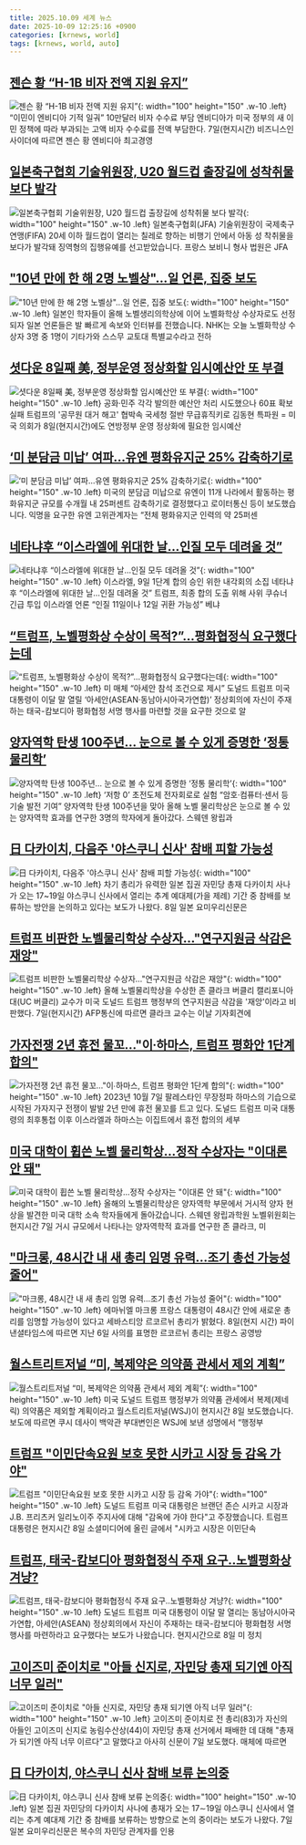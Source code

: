 ```yaml
---
title: 2025.10.09 세계 뉴스
date: 2025-10-09 12:25:16 +0900
categories: [krnews, world]
tags: [krnews, world, auto]
---
```

## [젠슨 황 “H-1B 비자 전액 지원 유지”](https://n.news.naver.com/mnews/article/009/0005570071)

![젠슨 황 “H-1B 비자 전액 지원 유지”](https://mimgnews.pstatic.net/image/origin/009/2025/10/08/5570071.jpg?type=nf220_150){: width="100" height="150" .w-10 .left}
“이민이 엔비디아 기적 일궈” 10만달러 비자 수수료 부담 엔비디아가 미국 정부의 새 이민 정책에 따라 부과되는 고액 비자 수수료를 전액 부담한다. 7일(현지시간) 비즈니스인사이더에 따르면 젠슨 황 엔비디아 최고경영

## [일본축구협회 기술위원장, U20 월드컵 출장길에 성착취물 보다 발각](https://n.news.naver.com/mnews/article/422/0000788913)

![일본축구협회 기술위원장, U20 월드컵 출장길에 성착취물 보다 발각](https://mimgnews.pstatic.net/image/origin/422/2025/10/08/788913.jpg?type=nf220_150){: width="100" height="150" .w-10 .left}
일본축구협회(JFA) 기술위원장이 국제축구연맹(FIFA) 20세 이하 월드컵이 열리는 칠레로 향하는 비행기 안에서 아동 성 착취물을 보다가 발각돼 징역형의 집행유예를 선고받았습니다. 프랑스 보비니 형사 법원은 JFA

## ["10년 만에 한 해 2명 노벨상"...일 언론, 집중 보도](https://n.news.naver.com/mnews/article/052/0002256915)

!["10년 만에 한 해 2명 노벨상"...일 언론, 집중 보도](https://mimgnews.pstatic.net/image/origin/052/2025/10/08/2256915.jpg?type=nf220_150){: width="100" height="150" .w-10 .left}
일본인 학자들이 올해 노벨생리의학상에 이어 노벨화학상 수상자로도 선정되자 일본 언론들은 발 빠르게 속보와 인터뷰를 전했습니다. NHK는 오늘 노벨화학상 수상자 3명 중 1명이 기타가와 스스무 교토대 특별교수라고 전하

## [셧다운 8일째 美, 정부운영 정상화할 임시예산안 또 부결](https://n.news.naver.com/mnews/article/001/0015668329)

![셧다운 8일째 美, 정부운영 정상화할 임시예산안 또 부결](https://mimgnews.pstatic.net/image/origin/001/2025/10/09/15668329.jpg?type=nf220_150){: width="100" height="150" .w-10 .left}
공화·민주 각각 발의한 예산안 처리 시도했으나 60표 확보 실패 트럼프의 '공무원 대거 해고' 협박속 국세청 절반 무급휴직키로 김동현 특파원 = 미국 의회가 8일(현지시간)에도 연방정부 운영 정상화에 필요한 임시예산

## [‘미 분담금 미납’ 여파…유엔 평화유지군 25% 감축하기로](https://n.news.naver.com/mnews/article/056/0012043732)

![‘미 분담금 미납’ 여파…유엔 평화유지군 25% 감축하기로](https://mimgnews.pstatic.net/image/origin/056/2025/10/09/12043732.jpg?type=nf220_150){: width="100" height="150" .w-10 .left}
미국의 분담금 미납으로 유엔이 11개 나라에서 활동하는 평화유지군 규모를 수개월 내 25퍼센트 감축하기로 결정했다고 로이터통신 등이 보도했습니다. 익명을 요구한 유엔 고위관계자는 “전체 평화유지군 인력의 약 25퍼센

## [네타냐후 “이스라엘에 위대한 날…인질 모두 데려올 것”](https://n.news.naver.com/mnews/article/029/0002986124)

![네타냐후 “이스라엘에 위대한 날…인질 모두 데려올 것”](https://mimgnews.pstatic.net/image/origin/029/2025/10/09/2986124.jpg?type=nf220_150){: width="100" height="150" .w-10 .left}
이스라엘, 9일 1단계 합의 승인 위한 내각회의 소집 네타냐후 “이스라엘에 위대한 날…인질 데려올 것” 트럼프, 최종 합의 도출 위해 사위 쿠슈너 긴급 투입 이스라엘 언론 “인질 11일이나 12일 귀환 가능성” 베냐

## [“트럼프, 노벨평화상 수상이 목적?”…평화협정식 요구했다는데](https://n.news.naver.com/mnews/article/009/0005570159)

![“트럼프, 노벨평화상 수상이 목적?”…평화협정식 요구했다는데](https://mimgnews.pstatic.net/image/origin/009/2025/10/08/5570159.jpg?type=nf220_150){: width="100" height="150" .w-10 .left}
미 매체 “아세안 참석 조건으로 제시” 도널드 트럼프 미국 대통령이 이달 말 열릴 ‘아세안(ASEAN·동남아시아국가연합)’ 정상회의에 자신이 주재하는 태국-캄보디아 평화협정 서명 행사를 마련할 것을 요구한 것으로 알

## [양자역학 탄생 100주년… 눈으로 볼 수 있게 증명한 ‘정통 물리학’](https://n.news.naver.com/mnews/article/081/0003580771)

![양자역학 탄생 100주년… 눈으로 볼 수 있게 증명한 ‘정통 물리학’](https://mimgnews.pstatic.net/image/origin/081/2025/10/09/3580771.jpg?type=nf220_150){: width="100" height="150" .w-10 .left}
‘저항 0’ 초전도체 전자회로로 실험 “암호·컴퓨터·센서 등 기술 발전 기여” 양자역학 탄생 100주년을 맞아 올해 노벨 물리학상은 눈으로 볼 수 있는 양자역학 효과를 연구한 3명의 학자에게 돌아갔다. 스웨덴 왕립과

## [日 다카이치, 다음주 '야스쿠니 신사' 참배 피할 가능성](https://n.news.naver.com/mnews/article/008/0005260479)

![日 다카이치, 다음주 '야스쿠니 신사' 참배 피할 가능성](https://mimgnews.pstatic.net/image/origin/008/2025/10/08/5260479.jpg?type=nf220_150){: width="100" height="150" .w-10 .left}
차기 총리가 유력한 일본 집권 자민당 총재 다카이치 사나가 오는 17~19일 야스쿠니 신사에서 열리는 추계 예대제(가을 제례) 기간 중 참배를 보류하는 방안을 논의하고 있다는 보도가 나왔다. 8일 일본 요미우리신문은

## [트럼프 비판한 노벨물리학상 수상자…"연구지원금 삭감은 재앙"](https://n.news.naver.com/mnews/article/088/0000974232)

![트럼프 비판한 노벨물리학상 수상자…"연구지원금 삭감은 재앙"](https://mimgnews.pstatic.net/image/origin/088/2025/10/08/974232.jpg?type=nf220_150){: width="100" height="150" .w-10 .left}
올해 노벨물리학상을 수상한 존 클라크 버클리 캘리포니아대(UC 버클리) 교수가 미국 도널드 트럼프 행정부의 연구지원금 삭감을 '재앙'이라고 비판했다. 7일(현지시간) AFP통신에 따르면 클라크 교수는 이날 기자회견에

## [가자전쟁 2년 휴전 물꼬…"이∙하마스, 트럼프 평화안 1단계 합의"](https://n.news.naver.com/mnews/article/025/0003474066)

![가자전쟁 2년 휴전 물꼬…"이∙하마스, 트럼프 평화안 1단계 합의"](https://mimgnews.pstatic.net/image/origin/025/2025/10/08/3474066.jpg?type=nf220_150){: width="100" height="150" .w-10 .left}
2023년 10월 7일 팔레스타인 무장정파 하마스의 기습으로 시작된 가자지구 전쟁이 발발 2년 만에 휴전 물꼬를 트고 있다. 도널드 트럼프 미국 대통령의 최후통첩 이후 이스라엘과 하마스는 이집트에서 휴전 합의의 세부

## [미국 대학이 휩쓴 노벨 물리학상...정작 수상자는 "이대론 안 돼"](https://n.news.naver.com/mnews/article/437/0000459659)

![미국 대학이 휩쓴 노벨 물리학상...정작 수상자는 "이대론 안 돼"](https://mimgnews.pstatic.net/image/origin/437/2025/10/08/459659.jpg?type=nf220_150){: width="100" height="150" .w-10 .left}
올해의 노벨물리학상은 양자역학 부문에서 거시적 양자 현상을 발견한 미국 대학 소속 학자들에게 돌아갔습니다. 스웨덴 왕립과학원 노벨위원회는 현지시간 7일 거시 규모에서 나타나는 양자역학적 효과를 연구한 존 클라크, 미

## ["마크롱, 48시간 내 새 총리 임명 유력…조기 총선 가능성 줄어"](https://n.news.naver.com/mnews/article/003/0013525490)

!["마크롱, 48시간 내 새 총리 임명 유력…조기 총선 가능성 줄어"](https://mimgnews.pstatic.net/image/origin/003/2025/10/09/13525490.jpg?type=nf220_150){: width="100" height="150" .w-10 .left}
에마뉘엘 마크롱 프랑스 대통령이 48시간 안에 새로운 총리를 임명할 가능성이 있다고 세바스티앙 르코르뉘 총리가 밝혔다. 8일(현지 시간) 파이낸셜타임스에 따르면 지난 6일 사의를 표명한 르코르뉘 총리는 프랑스 공영방

## [월스트리트저널 “미, 복제약은 의약품 관세서 제외 계획”](https://n.news.naver.com/mnews/article/056/0012043653)

![월스트리트저널 “미, 복제약은 의약품 관세서 제외 계획”](https://mimgnews.pstatic.net/image/origin/056/2025/10/09/12043653.jpg?type=nf220_150){: width="100" height="150" .w-10 .left}
미국 도널드 트럼프 행정부가 의약품 관세에서 복제(제네릭) 의약품은 제외할 계획이라고 월스트리트저널(WSJ)이 현지시간 8일 보도했습니다. 보도에 따르면 쿠시 데사이 백악관 부대변인은 WSJ에 보낸 성명에서 “행정부

## [트럼프 "이민단속요원 보호 못한 시카고 시장 등 감옥 가야"](https://n.news.naver.com/mnews/article/422/0000789074)

![트럼프 "이민단속요원 보호 못한 시카고 시장 등 감옥 가야"](https://mimgnews.pstatic.net/image/origin/422/2025/10/09/789074.jpg?type=nf220_150){: width="100" height="150" .w-10 .left}
도널드 트럼프 미국 대통령은 브랜던 존슨 시카고 시장과 J.B. 프리츠커 일리노이주 주지사에 대해 "감옥에 가야 한다"고 주장했습니다. 트럼프 대통령은 현지시간 8일 소셜미디어에 올린 글에서 "시카고 시장은 이민단속

## [트럼프, 태국-캄보디아 평화협정식 주재 요구‥노벨평화상 겨냥?](https://n.news.naver.com/mnews/article/214/0001453807)

![트럼프, 태국-캄보디아 평화협정식 주재 요구‥노벨평화상 겨냥?](https://mimgnews.pstatic.net/image/origin/214/2025/10/08/1453807.jpg?type=nf220_150){: width="100" height="150" .w-10 .left}
도널드 트럼프 미국 대통령이 이달 말 열리는 동남아시아국가연합, 아세안(ASEAN) 정상회의에서 자신이 주재하는 태국-캄보디아 평화협정 서명 행사를 마련하라고 요구했다는 보도가 나왔습니다. 현지시간으로 8일 미 정치

## [고이즈미 준이치로 "아들 신지로, 자민당 총재 되기엔 아직 너무 일러"](https://n.news.naver.com/mnews/article/421/0008528262)

![고이즈미 준이치로 "아들 신지로, 자민당 총재 되기엔 아직 너무 일러"](https://mimgnews.pstatic.net/image/origin/421/2025/10/08/8528262.jpg?type=nf220_150){: width="100" height="150" .w-10 .left}
고이즈미 준이치로 전 총리(83)가 자신의 아들인 고이즈미 신지로 농림수산상(44)이 자민당 총재 선거에서 패배한 데 대해 "총재가 되기엔 아직 너무 이르다"고 말했다고 아사히 신문이 7일 보도했다. 매체에 따르면

## [日 다카이치, 야스쿠니 신사 참배 보류 논의중](https://n.news.naver.com/mnews/article/366/0001113165)

![日 다카이치, 야스쿠니 신사 참배 보류 논의중](https://mimgnews.pstatic.net/image/origin/366/2025/10/08/1113165.jpg?type=nf220_150){: width="100" height="150" .w-10 .left}
일본 집권 자민당의 다카이치 사나에 총재가 오는 17∼19일 야스쿠니 신사에서 열리는 추계 예대제 기간 중 참배를 보류하는 방향으로 논의 중이라는 보도가 나왔다. 7일 일본 요미우리신문은 복수의 자민당 관계자를 인용

